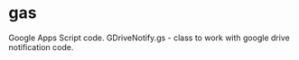 gas
===
Google Apps Script code. 
GDriveNotify.gs - class to work with google drive notification code.
